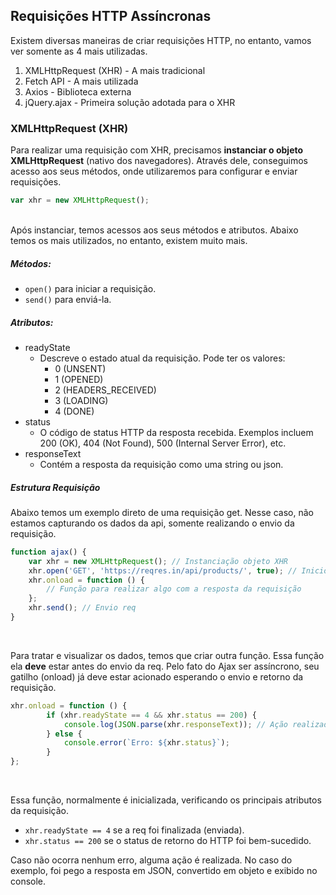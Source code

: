 ## Requisições HTTP Assíncronas

Existem diversas maneiras de criar requisições HTTP, no entanto, vamos ver somente as 4 mais utilizadas.

1. XMLHttpRequest (XHR) - A mais tradicional
2. Fetch API - A mais utilizada
3. Axios - Biblioteca externa
4. jQuery.ajax - Primeira solução adotada para o XHR


### XMLHttpRequest (XHR)

Para realizar uma requisição com XHR, precisamos __instanciar o objeto XMLHttpRequest__ (nativo dos navegadores). Através dele, conseguimos acesso aos seus métodos, onde utilizaremos para configurar e enviar requisições.

```javascript
var xhr = new XMLHttpRequest();
```
<br>
Após instanciar, temos acessos aos seus métodos e atributos. Abaixo temos os mais utilizados, no entanto, existem muito mais.


##### Métodos:
- `open()` para iniciar a requisição.
- `send()` para enviá-la.

##### Atributos:
- readyState
  - Descreve o estado atual da requisição. Pode ter os valores:
    - 0 (UNSENT)
    - 1 (OPENED)
    - 2 (HEADERS_RECEIVED)
    - 3 (LOADING)
    - 4 (DONE)
- status
  - O código de status HTTP da resposta recebida. Exemplos incluem 200 (OK), 404 (Not Found), 500 (Internal Server Error), etc.
- responseText
  - Contém a resposta da requisição como uma string ou json.


##### Estrutura Requisição
Abaixo temos um exemplo direto de uma requisição get. Nesse caso, não estamos capturando os dados da api, somente realizando o envio da requisição.

```javascript
function ajax() {
    var xhr = new XMLHttpRequest(); // Instanciação objeto XHR
    xhr.open('GET', 'https://reqres.in/api/products/', true); // Inicio req
    xhr.onload = function () {
        // Função para realizar algo com a resposta da requisição
    };
    xhr.send(); // Envio req
}
```
<br>

Para tratar e visualizar os dados, temos que criar outra função. Essa função ela __deve__ estar antes do envio da req. Pelo fato do Ajax ser assíncrono, seu gatilho (onload) já deve estar acionado esperando o envio e retorno da requisição.

```javascript
xhr.onload = function () {
        if (xhr.readyState == 4 && xhr.status == 200) {
            console.log(JSON.parse(xhr.responseText)); // Ação realizada com a resposta json da requisição Get
        } else {
            console.error(`Erro: ${xhr.status}`);
        }
};
```
<br>

Essa função, normalmente é inicializada, verificando os principais atributos da requisição.

- `xhr.readyState == 4` se a req foi finalizada (enviada).
- `xhr.status == 200` se o status de retorno do HTTP foi bem-sucedido.

Caso não ocorra nenhum erro, alguma ação é realizada. No caso do exemplo, foi pego a resposta em JSON, convertido em objeto e exibido no console.